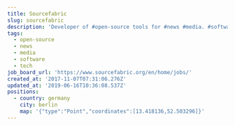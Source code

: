 ```yaml
---
title: Sourcefabric
slug: sourcefabric
description: 'Developer of #open-source tools for #news #media. #software #tech'
tags:
  - open-source
  - news
  - media
  - software
  - tech
job_board_url: 'https://www.sourcefabric.org/en/home/jobs/'
created_at: '2017-11-07T07:31:06.276Z'
updated_at: '2019-06-16T10:36:08.537Z'
positions:
  - country: germany
    city: berlin
    map: '{"type":"Point","coordinates":[13.418136,52.503296]}'
---
```


